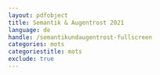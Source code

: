 ```yaml
---
layout: pdfobject
title: Semantik & Augentrost 2021
language: de
handle: /semantikundaugentrost-fullscreen
categories: mots
categoriestitle: mots
exclude: true
---
```


<style>
.pdfobject-container { height: 30rem; border: 0rem solid rgba(0,0,0,.1); }
</style>


<div id="pdf"></div>

<script>PDFObject.embed("https://drive.google.com/uc?id=1DOHuCkjqyPAJGpTKQuSTQrgjx5RobsN9");</script>

<br style="clear:both" />
<br style="clear:both" />
  
